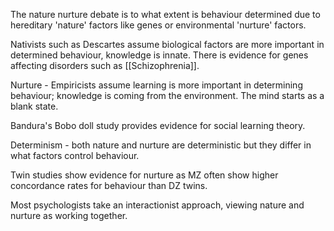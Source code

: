 
The nature nurture debate is to what extent is behaviour determined due to hereditary 'nature' factors like genes or environmental 'nurture' factors.


Nativists such as Descartes assume biological factors are more important in determined behaviour, knowledge is innate. There is evidence for genes affecting disorders such as [[Schizophrenia]].

Nurture - Empiricists assume learning is more important in determining behaviour; knowledge is coming from the environment. The mind starts as a blank state.

Bandura's Bobo doll study provides evidence for social learning theory.

Determinism - both nature and nurture are deterministic but they differ in what factors control behaviour.

Twin studies show evidence for nurture as MZ often show higher concordance rates for behaviour than DZ twins.

Most psychologists take an interactionist approach, viewing nature and nurture as working together.

